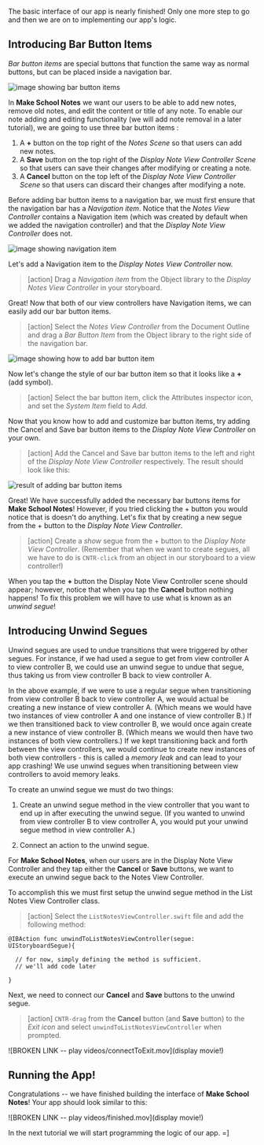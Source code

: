
The basic interface of our app is nearly finished! Only one more step to go and then we are on to implementing our app's logic.

## Introducing Bar Button Items

*Bar button items* are special buttons that function the same way as normal buttons, but can be placed inside a navigation bar.

![image showing bar button items](./images/barButtonItem.png)

In **Make School Notes** we want our users to be able to add new notes, remove old notes, and edit the content or title of any note. To enable our note adding and editing functionality (we will add note removal in a later tutorial), we are going to use three bar button items :

  1. A **+** button on the top right of the *Notes Scene* so that users can add new notes.
  2. A **Save** button on the top right of the *Display Note View Controller Scene* so that users can save their changes after modifying or creating a note.
  3. A **Cancel** button on the top left of the *Display Note View Controller Scene* so that users can discard their changes after modifying a note.

Before adding bar button items to a navigation bar, we must first ensure that the navigation bar has a *Navigation item*. Notice that the *Notes View Controller* contains a Navigation item (which was created by default when we added the navigation controller) and that the *Display Note View Controller* does not.

![image showing navigation item](./images/navigationItem.png)

Let's add a Navigation item to the *Display Notes View Controller* now.

> [action] Drag a *Navigation item* from the Object library to the *Display Notes View Controller* in your storyboard.

Great! Now that both of our view controllers have Navigation items, we can easily add our bar button items.

> [action] Select the *Notes View Controller* from the Document Outline and drag a *Bar Button Item* from the Object library to the right side of the navigation bar.
>
![image showing how to add bar button item](./images/add-barButtonItem.png)

Now let's change the style of our bar button item so that it looks like a **+** (add symbol).

> [action] Select the bar button item, click the Attributes inspector icon, and set the *System Item* field to *Add*.

Now that you know how to add and customize bar button items, try adding the Cancel and Save bar button items to the *Display Note View Controller* on your own.

>[action] Add the Cancel and Save bar button items to the left and right of the *Display Note View Controller* respectively. The result should look like this:
>
![result of adding bar button items](./images/barButtonItems-added.png)

Great! We have successfully added the necessary bar buttons items for **Make School Notes**! However, if you tried clicking the + button you would notice that is doesn't do anything. Let's fix that by creating a new segue from the + button to the *Display Note View Controller*.

>[action] Create a *show* segue from the + button to the *Display Note View Controller*. (Remember that when we want to create segues, all we have to do is `CNTR-click` from an object in our storyboard to a view controller!)

When you tap the **+** button the Display Note View Controller scene should appear; however, notice that when you tap the **Cancel** button nothing happens! To fix this problem we will have to use what is known as an *unwind segue*!

## Introducing Unwind Segues

Unwind segues are used to undue transitions that were triggered by other segues. For instance, if we had used a segue to get from view controller A to view controller B, we could use an unwind segue to undue that segue, thus taking us from view controller B back to view controller A.

In the above example, if we were to use a regular segue when transitioning from view controller B back to view controller A, we would actual be creating a new instance of view controller A. (Which means we would have two instances of view controller A and one instance of view controller B.) If we then transitioned back to view controller B, we would once again create a new instance of view controller B. (Which means we would then have two instances of both view controllers.) If we kept transitioning back and forth between the view controllers, we would continue to create new instances of both view controllers - this is called a *memory leak* and can lead to your app crashing! We use unwind segues when transitioning between view controllers to avoid memory leaks.

To create an unwind segue we must do two things:

1. Create an unwind segue method in the view controller that you want to end up in after executing the unwind segue. (If you wanted to unwind from view controller B to view controller A, you would put your unwind segue method in view controller A.)

2. Connect an action to the unwind segue.

For **Make School Notes**, when our users are in the Display Note View Controller and they tap either the **Cancel** or **Save** buttons, we want to execute an unwind segue back to the Notes View Controller.

To accomplish this we must first setup the unwind segue method in the List Notes View Controller class.

>[action] Select the `ListNotesViewController.swift` file and add the following method:
>
    @IBAction func unwindToListNotesViewController(segue: UIStoryboardSegue){
>
      // for now, simply defining the method is sufficient.
      // we'll add code later
>
    }

Next, we need to connect our **Cancel** and **Save** buttons to the unwind segue.

>[action] `CNTR-drag` from the **Cancel** button (and **Save** button) to the *Exit icon* and select `unwindToListNotesViewController` when prompted.
>
![BROKEN LINK -- play videos/connectToExit.mov](display movie!)

## Running the App!

Congratulations -- we have finished building the interface of **Make School Notes**! Your app should look similar to this:

![BROKEN LINK -- play videos/finished.mov](display movie!)

In the next tutorial we will start programming the logic of our app. =]
